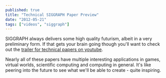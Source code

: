 ```yaml
---
published: true
title: "Technical SIGGRAPH Paper Preview"
date: "2012-05-21"
tags: ["videos", "siggraph"]
---
```

SIGGRAPH always delivers some high quality futurism, albeit in a very preliminary form. If that gets your brain going though you'll want to check out the [trailer for technical papers on youtube](http://www.youtube.com/watch?feature=player_embedded&v=cKrng7ztpog).

Nearly all of these papers have multiple interesting applications in games, virtual worlds, scientific computing and computing in general. It's like peering into the future to see what we'll be able to create - quite inspiring.
